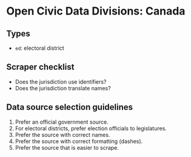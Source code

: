 # Open Civic Data Divisions: Canada

## Types

* `ed`: electoral district

## Scraper checklist

* Does the jurisdiction use identifiers?
* Does the jurisdiction translate names?

## Data source selection guidelines

1. Prefer an official government source.
  1. For electoral districts, prefer election officials to legislatures.
1. Prefer the source with correct names.
1. Prefer the source with correct formatting (dashes).
1. Prefer the source that is easier to scrape.

